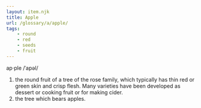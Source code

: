 ```yaml
---
layout: item.njk
title: Apple
url: /glossary/a/apple/
tags:
    - round
    - red
    - seeds
    - fruit
---
```


ap·ple
/ˈapəl/

1. the round fruit of a tree of the rose family, which typically has thin red or green skin and crisp flesh. Many varieties have been developed as dessert or cooking fruit or for making cider.
2. the tree which bears apples.
